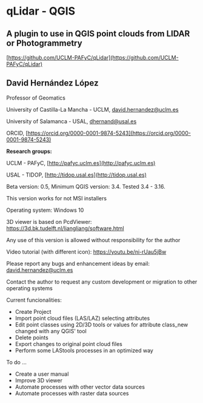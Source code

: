 # **qLidar - QGIS**

## A plugin to use in QGIS point clouds from LIDAR or Photogrammetry

[https://github.com/UCLM-PAFyC/qLidar](https://github.com/UCLM-PAFyC/qLidar)

## **David Hernández López**

Professor of Geomatics

University of Castilla-La Mancha - UCLM, 
david.hernandez@uclm.es

University of Salamanca - USAL, 
dhernand@usal.es

ORCID, [https://orcid.org/0000-0001-9874-5243](https://orcid.org/0000-0001-9874-5243)

**Research groups:**

UCLM - PAFyC, [http://pafyc.uclm.es](http://pafyc.uclm.es)

USAL - TIDOP, [http://tidop.usal.es](http://tidop.usal.es)


Beta version: 0.5, Minimum QGIS version: 3.4. Tested 3.4 - 3.16. 

This version works for not MSI installers

Operating system: Windows 10

3D viewer is based on PcdViewer:
https://3d.bk.tudelft.nl/liangliang/software.html

Any use of this version is allowed without 
responsibility for the author

Video tutorial (with different icon): https://youtu.be/ni-rUau5jBw

Please report any bugs and enhancement ideas by email: david.hernandez@uclm.es

Contact the author to request any custom development or migration to other operating systems 

Current funcionalities:
- Create Project
- Import point cloud files (LAS/LAZ) selecting attributes
- Edit point classes using 2D/3D tools or values for attribute class_new changed with any QGIS' tool
- Delete points
- Export changes to original point cloud files
- Perform some LAStools processes in an optimized way

To do ...
- Create a user manual
- Improve 3D viewer
- Automate processes with other vector data sources
- Automate processes with raster data sources

